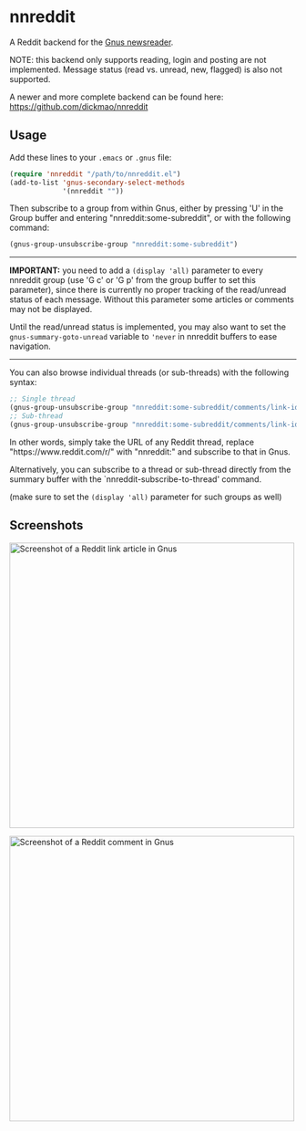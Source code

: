 # nnreddit
A Reddit backend for the [Gnus newsreader](http://www.gnus.org/).

NOTE: this backend only supports reading, login and posting are not implemented. Message status (read vs. unread, new, flagged) is also not supported.

A newer and more complete backend can be found here: https://github.com/dickmao/nnreddit

## Usage

Add these lines to your `.emacs` or `.gnus` file:
```lisp
(require 'nnreddit "/path/to/nnreddit.el")
(add-to-list 'gnus-secondary-select-methods
             '(nnreddit ""))
```

Then subscribe to a group from within Gnus, either by pressing 'U' in the Group buffer and entering "nnreddit:some-subreddit", or with the following command:
```lisp
(gnus-group-unsubscribe-group "nnreddit:some-subreddit")
```


***

**IMPORTANT:** you need to add a `(display 'all)` parameter to every nnreddit group (use 'G c' or 'G p' from the group buffer to set this parameter), since there is currently no proper tracking of the read/unread status of each message. Without this parameter some articles or comments may not be displayed.

Until the read/unread status is implemented, you may also want to set the `gnus-summary-goto-unread` variable to `'never` in nnreddit buffers to ease navigation.

***


You can also browse individual threads (or sub-threads) with the following syntax:
```lisp
;; Single thread
(gnus-group-unsubscribe-group "nnreddit:some-subreddit/comments/link-id")
;; Sub-thread
(gnus-group-unsubscribe-group "nnreddit:some-subreddit/comments/link-id/comments/comment-id")
```
In other words, simply take the URL of any Reddit thread, replace "ht<b></b>tps://ww<b></b>w.reddit.com/r/" with "nnreddit:" and subscribe to that in Gnus.

Alternatively, you can subscribe to a thread or sub-thread directly from the summary buffer with the `nnreddit-subscribe-to-thread' command.

(make sure to set the `(display 'all)` parameter for such groups as well)

## Screenshots

<a href="https://raw.githubusercontent.com/paul-issartel/nnreddit/master/screenshot.png"><img src="https://raw.githubusercontent.com/paul-issartel/nnreddit/master/screenshot.png" alt="Screenshot of a Reddit link article in Gnus" width="500"/></a>

<a href="https://raw.githubusercontent.com/paul-issartel/nnreddit/master/screenshot2.png"><img src="https://raw.githubusercontent.com/paul-issartel/nnreddit/master/screenshot2.png" alt="Screenshot of a Reddit comment in Gnus" width="500"/></a>
